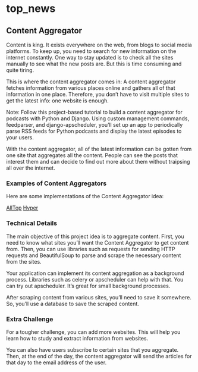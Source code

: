 # top_news

## Content Aggregator

Content is king. It exists everywhere on the web, from blogs to social media platforms. To keep up, you need to search for new information on the internet constantly. One way to stay updated is to check all the sites manually to see what the new posts are. But this is time consuming and quite tiring.

This is where the content aggregator comes in: A content aggregator fetches information from various places online and gathers all of that information in one place. Therefore, you don’t have to visit multiple sites to get the latest info: one website is enough.

Note: Follow this project-based tutorial to build a content aggregator for podcasts with Python and Django. Using custom management commands, feedparser, and django-apscheduler, you’ll set up an app to periodically parse RSS feeds for Python podcasts and display the latest episodes to your users.

With the content aggregator, all of the latest information can be gotten from one site that aggregates all the content. People can see the posts that interest them and can decide to find out more about them without traipsing all over the internet.

### Examples of Content Aggregators

Here are some implementations of the Content Aggregator idea:

[AllTop](https://alltop.com/)
[Hvper](https://upstract.com/)

### Technical Details

The main objective of this project idea is to aggregate content. First, you need to know what sites you’ll want the Content Aggregator to get content from. Then, you can use libraries such as requests for sending HTTP requests and BeautifulSoup to parse and scrape the necessary content from the sites.

Your application can implement its content aggregation as a background process. Libraries such as celery or apscheduler can help with that. You can try out apscheduler. It’s great for small background processes.

After scraping content from various sites, you’ll need to save it somewhere. So, you’ll use a database to save the scraped content.

### Extra Challenge

For a tougher challenge, you can add more websites. This will help you learn how to study and extract information from websites.

You can also have users subscribe to certain sites that you aggregate. Then, at the end of the day, the content aggregator will send the articles for that day to the email address of the user.
